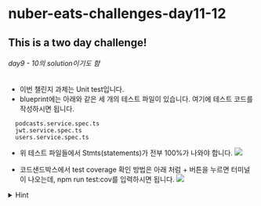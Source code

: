 # nuber-eats-challenges-day11-12
## This is a two day challenge!
###### day9 - 10의 solution이기도 함

- 이번 챌린지 과제는 Unit test입니다.
- blueprint에는 아래와 같은 세 개의 테스트 파일이 있습니다. 여기에 테스트 코드를 작성하시면 됩니다.

```
  podcasts.service.spec.ts
  jwt.service.spec.ts
  users.service.spec.ts
```
- 위 테스트 파일들에서 Stmts(statements)가 전부 100%가 나와야 합니다.
![](https://i.imgur.com/jVtOuL8.png)

- 코드샌드박스에서 test coverage 확인 방법은 아래 처럼 + 버튼을 누르면 터미널이 나오는데, npm run test:cov를 입력하시면 됩니다.
![](https://i.imgur.com/FZ1UNVO.jpg)

<details>
  <summary>
  Hint
  </summary>

  - 유닛 테스트가 무엇인지 알고 넘어갑시다. 링크 참조.
  - 유닛 테스트를 위해 어떻게 설정을 해야 하는지 강의와 문서를 잘 참고하시길 바랍니다.
  - 모듈 설정과 repository mocking하는 jest.fn(), jsonwebtoken 패키지를 전체 mocking하는 jest.mock(), 특정함수를 mocking하는 jest.spyOn 등의 사용방법을 알고 계셔야 합니다.
  - test 설정과 관련 된 before, after 함수들과 describe, it 함수에 대한 내용을 알고 계셔야 테스트 구조를 만들기가 수월합니다.
  - coverage 결과 업데이트가 잘 되지 않는다면, npx jest --clearCache 를 입력하셔서 캐쉬를 한 번 청소하는 것을 권해드립니다.
</details>